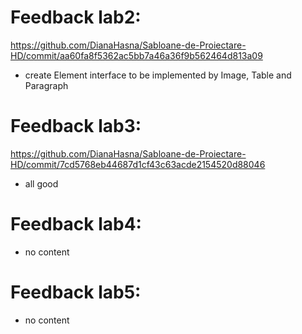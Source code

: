 # Feedback lab2: 
https://github.com/DianaHasna/Sabloane-de-Proiectare-HD/commit/aa60fa8f5362ac5bb7a46a36f9b562464d813a09

- create Element interface to be implemented by Image, Table and Paragraph

# Feedback lab3: 
https://github.com/DianaHasna/Sabloane-de-Proiectare-HD/commit/7cd5768eb44687d1cf43c63acde2154520d88046

- all good

# Feedback lab4:
- no content

# Feedback lab5:
- no content
